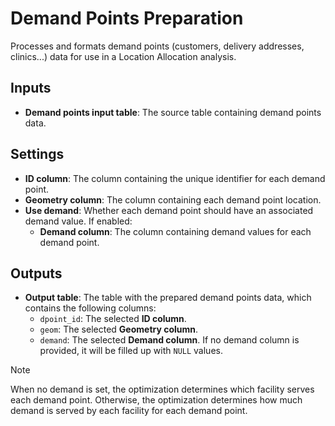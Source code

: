 # Demand Points Preparation

Processes and formats demand points (customers, delivery addresses, clinics...) data for use in a Location Allocation analysis.

## Inputs
- **Demand points input table**: The source table containing demand points data.

## Settings
- **ID column**: The column containing the unique identifier for each demand point.
- **Geometry column**: The column containing each demand point location.
- **Use demand**: Whether each demand point should have an associated demand value. If enabled:
    - **Demand column**: The column containing demand values for each demand point.

## Outputs
- **Output table**: The table with the prepared demand points data, which contains the following columns: 
    - `dpoint_id`: The selected **ID column**.
    - `geom`: The selected **Geometry column**.
    - `demand`: The selected **Demand column**. If no demand column is provided, it will be filled up with `NULL` values.

> [!NOTE]  
> When no demand is set, the optimization determines which facility serves each demand point. Otherwise, the optimization determines how much demand is served by each facility for each demand point.